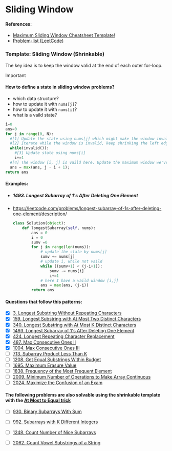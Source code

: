 # Sliding Window

#### References:
- [Maximum Sliding Window Cheatsheet Template!](https://leetcode.com/problems/frequency-of-the-most-frequent-element/solutions/1175088/C++-Maximum-Sliding-Window-Cheatsheet-Template/)
- [Problem-list (LeetCode)](https://leetcode.com/problem-list/sliding-window/)


### Template: Sliding Window (Shrinkable)
  The key idea is to keep the window valid at the end of each outer for-loop.
  > [!IMPORTANT]
  > #### How to define a state in sliding window problems?
  > - which data structure?
  > - how to update it with `nums[j]`?
  > - how to update it with `nums[i]`?
  > - what is a vaild state? 

  ```python
  i=0
  ans=0
  for j in range(0, N):
    #[1] Update the state using nums[j] which might make the window invalid.
    #[2] Iterate while the window is invalid, keep shrinking the left edge until it's valid again,
    while(invalid()):
      #[3] Update state using nums[i]
      i+=1
    #[4] The window [i, j] is vaild here. Update the maximum window we've found thus far.
    ans = max(ans, j - i + 1);
  return ans
  ```


#### Examples:

- ##### 1493. Longest Subarray of 1's After Deleting One Element
- https://leetcode.com/problems/longest-subarray-of-1s-after-deleting-one-element/description/

  ```python
  class Solution(object):
      def longestSubarray(self, nums):
          ans = 0
          i = 0
          sumv =0
          for j in range(len(nums)):
              # update the state by nums[j]
              sumv += nums[j]
              # update i, while not vaild
              while ((sumv+1) < (j-i+1)): 
                  sumv -= nums[i]
                  i+=1
              # here I have a vaild window [i,j]
              ans = max(ans, (j-i))
          return ans
  ```



#### Questions that follow this patterns:
- [x] [3. Longest Substring Without Repeating Characters](https://leetcode.com/problems/longest-substring-without-repeating-characters/description/)
- [x] [159. Longest Substring with At Most Two Distinct Characters](https://leetcode.com/problems/longest-substring-with-at-most-two-distinct-characters/description/)
- [x] [340. Longest Substring with At Most K Distinct Characters](https://leetcode.com/problems/longest-substring-with-at-most-k-distinct-characters/description/)
- [x] [1493. Longest Subarray of 1's After Deleting One Element](https://leetcode.com/problems/longest-subarray-of-1s-after-deleting-one-element/description/)
- [x] [424. Longest Repeating Character Replacement](https://leetcode.com/problems/longest-repeating-character-replacement/description/)
- [x] [487. Max Consecutive Ones II](https://leetcode.com/problems/max-consecutive-ones-ii/description/)
- [x] [1004. Max Consecutive Ones III](https://leetcode.com/problems/max-consecutive-ones-iii/description/)
- [ ] [713. Subarray Product Less Than K](https://leetcode.com/problems/subarray-product-less-than-k/description/)
- [ ] [1208. Get Equal Substrings Within Budget](https://leetcode.com/problems/get-equal-substrings-within-budget/description/)
- [ ] [1695. Maximum Erasure Value](https://leetcode.com/problems/maximum-erasure-value/description/)
- [ ] [1838. Frequency of the Most Frequent Element](https://leetcode.com/problems/frequency-of-the-most-frequent-element/description/)
- [ ] [2009. Minimum Number of Operations to Make Array Continuous](https://leetcode.com/problems/minimum-number-of-operations-to-make-array-continuous/description/)
- [ ] [2024. Maximize the Confusion of an Exam](https://leetcode.com/problems/maximize-the-confusion-of-an-exam/description/)

#### The following problems are also solvable using the shrinkable template with the [At Most to Equal trick](https://leetcode.com/problems/count-vowel-substrings-of-a-string/solutions/1563765/c-on-time-sliding-window/comments/1141941/)

- [ ] [930. Binary Subarrays With Sum](https://leetcode.com/problems/binary-subarrays-with-sum/description/)
- [ ] [992. Subarrays with K Different Integers](https://leetcode.com/problems/subarrays-with-k-different-integers/description/)
- [ ] [1248. Count Number of Nice Subarrays](https://leetcode.com/problems/count-number-of-nice-subarrays/description/)
- [ ] [2062. Count Vowel Substrings of a String](https://leetcode.com/problems/count-vowel-substrings-of-a-string/description/)


